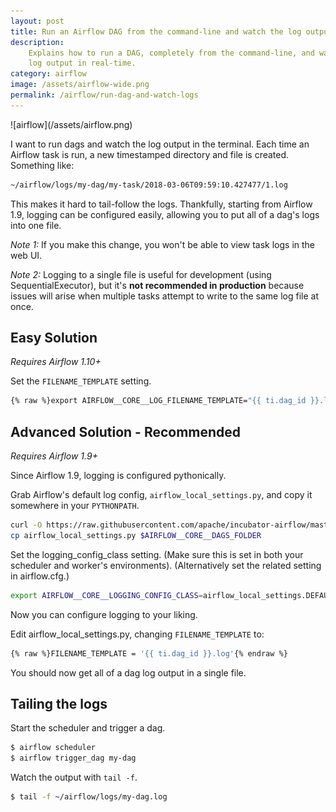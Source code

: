 ```yaml
---
layout: post
title: Run an Airflow DAG from the command-line and watch the log output
description:
    Explains how to run a DAG, completely from the command-line, and watch the
    log output in real-time.
category: airflow
image: /assets/airflow-wide.png
permalink: /airflow/run-dag-and-watch-logs
---
```

<div class="wide-logos" markdown="1">
![airflow](/assets/airflow.png)
</div>

I want to run dags and watch the log output in the terminal. Each time an
Airflow task is run, a new timestamped directory and file is created. Something
like:

```sh
~/airflow/logs/my-dag/my-task/2018-03-06T09:59:10.427477/1.log
```

This makes it hard to tail-follow the logs. Thankfully, starting from Airflow
1.9, logging can be configured easily, allowing you to put all of a dag's logs
into one file.

_Note 1:_ If you make this change, you won't be able to view task logs in the
web UI.

_Note 2:_ Logging to a single file is useful for development (using
SequentialExecutor), but it's **not recommended in production** because issues
will arise when multiple tasks attempt to write to the same log file at once.

## Easy Solution

_Requires Airflow 1.10+_

Set the `FILENAME_TEMPLATE` setting.

```sh
{% raw %}export AIRFLOW__CORE__LOG_FILENAME_TEMPLATE="{{ ti.dag_id }}.log"{% endraw %}
```

## Advanced Solution - Recommended

_Requires Airflow 1.9+_

Since Airflow 1.9, logging is configured pythonically.

Grab Airflow's default log config, `airflow_local_settings.py`, and copy it
somewhere in your `PYTHONPATH`.
```sh
curl -O https://raw.githubusercontent.com/apache/incubator-airflow/master/airflow/config_templates/airflow_local_settings.py
cp airflow_local_settings.py $AIRFLOW__CORE__DAGS_FOLDER
```

Set the logging_config_class setting. (Make sure this is set in both your
scheduler and worker's environments). (Alternatively set the related setting in
airflow.cfg.)
```sh
export AIRFLOW__CORE__LOGGING_CONFIG_CLASS=airflow_local_settings.DEFAULT_LOGGING_CONFIG
```

Now you can configure logging to your liking.

Edit airflow_local_settings.py, changing `FILENAME_TEMPLATE` to:
```sh
{% raw %}FILENAME_TEMPLATE = '{{ ti.dag_id }}.log'{% endraw %}
```

You should now get all of a dag log output in a single file.

## Tailing the logs

Start the scheduler and trigger a dag.
```sh
$ airflow scheduler
$ airflow trigger_dag my-dag
```

Watch the output with `tail -f`.

```sh
$ tail -f ~/airflow/logs/my-dag.log
```
